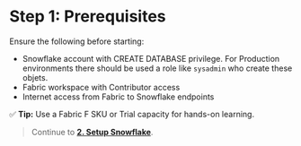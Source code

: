 # Step 1: Prerequisites

Ensure the following before starting:
- Snowflake account with CREATE DATABASE privilege. For Production environments there should be used a role like `sysadmin` who create these objets.
- Fabric workspace with Contributor access
- Internet access from Fabric to Snowflake endpoints

✅ **Tip:** Use a Fabric F SKU or Trial capacity for hands-on learning.

> Continue to **[2. Setup Snowflake](02-setup-snowflake.md)**.
